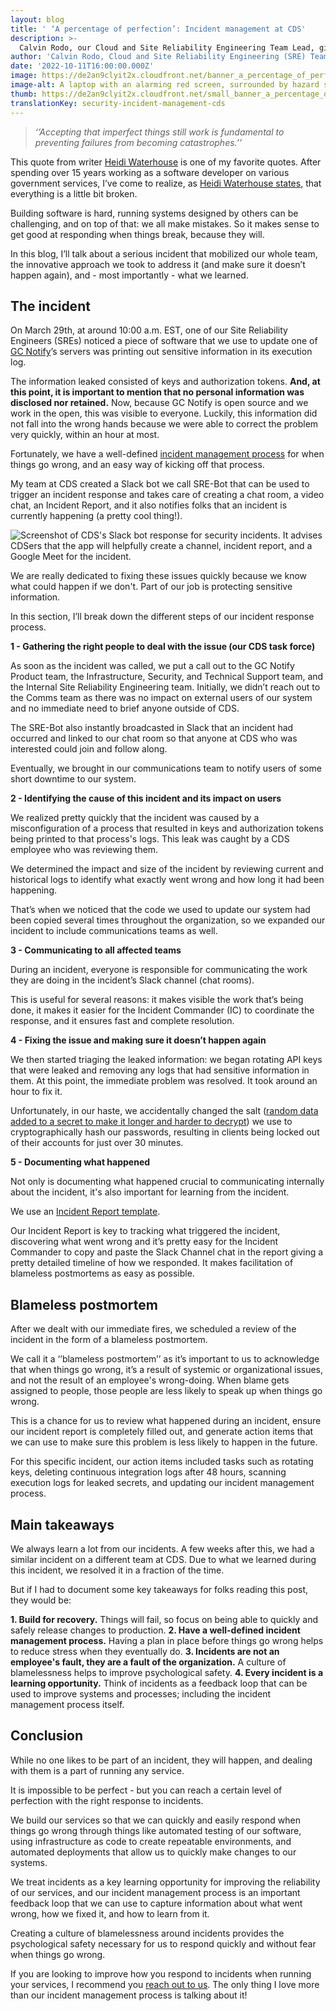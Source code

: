 ```yaml
---
layout: blog
title: ' ‘A percentage of perfection’: Incident management at CDS'
description: >-
  Calvin Rodo, our Cloud and Site Reliability Engineering Team Lead, gives an overview of the incident management process at CDS, focusing on the lessons we learned.
author: 'Calvin Rodo, Cloud and Site Reliability Engineering (SRE) Team Lead'
date: '2022-10-11T16:00:00.000Z'
image: https://de2an9clyit2x.cloudfront.net/banner_a_percentage_of_perfection_incident_management_at_cds_f2f8ea5925.jpeg
image-alt: A laptop with an alarming red screen, surrounded by hazard signs, sand timer, settings icon, and life buoy.
thumb: https://de2an9clyit2x.cloudfront.net/small_banner_a_percentage_of_perfection_incident_management_at_cds_f2f8ea5925.jpeg
translationKey: security-incident-management-cds
---
```

> *‘’Accepting that imperfect things still work is fundamental to preventing failures from becoming catastrophes.’’*

This quote from writer [Heidi Waterhouse](https://twitter.com/wiredferret) is one of my favorite quotes. After spending over 15 years working as a software developer on various government services, I’ve come to realize, as [Heidi Waterhouse states](https://increment.com/reliability/failure-is-okay/), that everything is a little bit broken.

Building software is hard, running systems designed by others can be challenging, and on top of that: we all make mistakes. So it makes sense to get good at responding when things break, because they will.

In this blog, I’ll talk about a serious incident that mobilized our whole team, the innovative approach we took to address it (and make sure it doesn’t happen again), and -  most importantly - what we learned. 

## The incident

On March 29th, at around 10:00 a.m. EST, one of our Site Reliability Engineers (SREs) noticed a piece of software that we use to update one of [GC Notify](https://notification.canada.ca/)’s servers was printing out sensitive information in its execution log. 

The information leaked consisted of keys and authorization tokens. **And, at this point, it is important to mention that no personal information was disclosed nor retained.** Now, because GC Notify is open source and we work in the open, this was visible to everyone. Luckily, this information did not fall into the wrong hands because we were able to correct the problem very quickly, within an hour at most.

Fortunately, we have a well-defined [incident management process](https://github.com/cds-snc/site-reliability-engineering-public/blob/main/docs/incident_management_process_at_cds.md) for when things go wrong, and an easy way of kicking off that process. 

My team at CDS created a Slack bot we call SRE-Bot that can be used to trigger an incident response and takes care of creating a chat room, a video chat, an Incident Report, and it also notifies folks that an incident is currently happening (a pretty cool thing!).

![Screenshot of CDS's Slack bot response for security incidents. It advises CDSers that the app will helpfully create a channel, incident report, and a Google Meet for the incident.](https://de2an9clyit2x.cloudfront.net/sre_start_incident_en_636f0f93dd.jpeg)

We are really dedicated to fixing these issues quickly because we know what could happen if we don't. Part of our job is protecting sensitive information.

In this section, I’ll break down the different steps of our incident response process.

**1 -  Gathering the right people to deal with the issue (our CDS task force)**

As soon as the incident was called, we put a call out to the GC Notify Product team, the Infrastructure, Security, and Technical Support team, and the Internal Site Reliability Engineering team. Initially, we didn’t reach out to the Comms team as there was no impact on external users of our system and no immediate need to brief anyone outside of CDS. 

The SRE-Bot also instantly broadcasted in Slack that an incident had occurred and linked to our chat room so that anyone at CDS who was interested could join and follow along.

Eventually, we brought in our communications team to notify users of some short downtime to our system.

**2 - Identifying the cause of this incident and its impact on users**

We realized pretty quickly that the incident was caused by a misconfiguration of a process that resulted in keys and authorization tokens being printed to that process's logs. This leak was caught by a CDS employee who was reviewing them.

We determined the impact and size of the incident by reviewing current and historical logs to identify what exactly went wrong and how long it had been happening. 

That’s when we noticed that the code we used to update our system had been copied several times throughout the organization, so we expanded our incident to include communications teams as well. 

**3 - Communicating to all affected teams**

During an incident, everyone is responsible for communicating the work they are doing in the incident’s Slack channel (chat rooms). 

This is useful for several reasons: it makes visible the work that’s being done, it makes it easier for the Incident Commander (IC) to coordinate the response, and it ensures fast and complete resolution.

**4 - Fixing the issue and making sure it doesn’t happen again**

We then started triaging the leaked information: we began rotating API keys that were leaked and removing any logs that had sensitive information in them. At this point, the immediate problem was resolved. 
It took around an hour to fix it.

Unfortunately, in our haste, we accidentally changed the salt ([random data added to a secret to make it longer and harder to decrypt](https://cheatsheetseries.owasp.org/cheatsheets/Password_Storage_Cheat_Sheet.html#salting)) we use to cryptographically hash our passwords, resulting in clients being locked out of their accounts for just over 30 minutes. 

**5 - Documenting what happened**

Not only is documenting what happened crucial to communicating internally about the incident, it's also important for learning from the incident. 

We use an [Incident Report template](https://github.com/cds-snc/site-reliability-engineering-public/blob/main/docs/product_incident_report_template.md).

Our Incident Report is key to tracking what triggered the incident, discovering what went wrong and it’s pretty easy for the Incident Commander to copy and paste the Slack Channel chat in the report giving a pretty detailed timeline of how we responded. It makes facilitation of blameless postmortems as easy as possible. 

## Blameless postmortem

After we dealt with our immediate fires, we scheduled a review of the incident in the form of a blameless postmortem.

We call it a ‘’blameless postmortem’’ as it’s important to us to acknowledge that when things go wrong, it’s a result of systemic or organizational issues, and not the result of an employee's wrong-doing. When blame gets assigned to people, those people are less likely to speak up when things go wrong. 

This is a chance for us to review what happened during an incident, ensure our incident report is completely filled out, and generate action items that we can use to make sure this problem is less likely to happen in the future. 

For this specific incident, our action items included tasks such as rotating keys, deleting continuous integration logs after 48 hours, scanning execution logs for leaked secrets, and updating our incident management process.

## Main takeaways 

We always learn a lot from our incidents. A few weeks after this, we had a similar incident on a different team at CDS. Due to what we learned during this incident, we resolved it in a fraction of the time.

But if I had to document some key takeaways for folks reading this post, they would be:

**1. Build for recovery.** Things will fail, so focus on being able to quickly and safely release changes to production.
**2. Have a well-defined incident management process.** Having a plan in place before things go wrong helps to reduce stress when they eventually do.
**3. Incidents are not an employee's fault, they are a fault of the organization.** A culture of blamelessness helps to improve psychological safety.
**4. Every incident is a learning opportunity.** Think of incidents as a feedback loop that can be used to improve systems and processes; including the incident management process itself.

## Conclusion

While no one likes to be part of an incident, they will happen, and dealing with them is a part of running any service. 

It is impossible to be perfect - but you can reach a certain level of perfection with the right response to incidents.

We build our services so that we can quickly and easily respond when things go wrong through things like automated testing of our software, using infrastructure as code to create repeatable environments, and automated deployments that allow us to quickly make changes to our systems. 

We treat incidents as a key learning opportunity for improving the reliability of our services, and our incident management process is an important feedback loop that we can use to capture information about what went wrong, how we fixed it, and how to learn from it.

Creating a culture of blamelessness around incidents provides the psychological safety necessary for us to respond quickly and without fear when things go wrong. 

If you are looking to improve how you respond to incidents when running your services, I recommend you [reach out to us](https://digital.canada.ca/coaching-and-advice/). The only thing I love more than our incident management process is talking about it!
